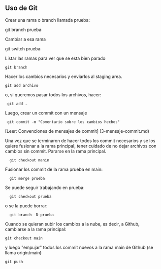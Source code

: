 ## Uso de Git

Crear una rama o branch llamada prueba:

   git branch prueba

Cambiar a esa rama

   git switch prueba

Listar las ramas para ver que se esta bien parado

    git branch

Hacer los cambios necesarios y enviarlos al staging area.

    git add archivo

o, si queremos pasar todos los archivos, hacer:

     git add .

Luego, crear un commit con un mensaje

     git commit -m "Comentario sobre los cambios hechos"

[Leer: Convenciones de mensajes de commit] (3-mensaje-commit.md)

Una vez que se terminaron de hacer todos los commit necesarios y se los quiere
fusionar a la rama principal, tener cuidado de no dejar archivos con cambios sin
commit. Pararse en la rama principal.

      git checkout manin

Fusionar los commit de la rama prueba en main:

      git merge prueba

Se puede seguir trabajando en prueba:

      git checkout prueba

o se la puede borrar:

      git branch -D prueba

Cuando se quieran subir los cambios a la nube, es decir, a Github, cambiarse a la rama principal:

    git checkout main

y luego "empujar" todos los commit nuevos a la rama main de Github (se llama origin/main)

    git push